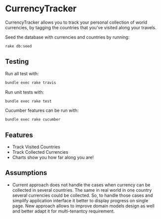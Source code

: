 CurrencyTracker
===============

CurrencyTracker allows you to track your personal collection of world currencies, by tagging the countries that you've visited along your travels.

Seed the database with currencies and countries by running:

```bash
rake db:seed
```

Testing
-------

Run all test with:

```bash
bundle exec rake travis
```

Run unit tests with:

```bash
bundle exec rake test
```

Cucumber features can be run with:

```bash
bundle exec rake cucumber
```

Features
--------

* Track Visited Countries
* Track Collected Currencies
* Charts show you how far along you are!

Assumptions
-----------

* Current approach does not handle the cases when currency can be collected in 
several countries. The same in real world in one country several currencies
could be collected. So, to handle those cases and simplify application interface
it better to display progress on single page. New approach allows to improve domain
models design as well and better adapt it for multi-tenantcy requirement.
